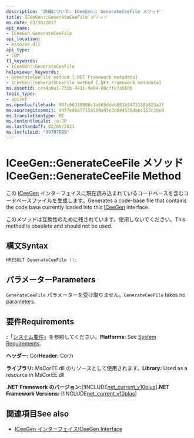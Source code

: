```yaml
---
description: '詳細について: ICeeGen:: GenerateCeeFile メソッド'
title: ICeeGen::GenerateCeeFile メソッド
ms.date: 03/30/2017
api_name:
- ICeeGen.GenerateCeeFile
api_location:
- mscoree.dll
api_type:
- COM
f1_keywords:
- ICeeGen::GenerateCeeFile
helpviewer_keywords:
- GenerateCeeFile method [.NET Framework metadata]
- ICeeGen::GenerateCeeFile method [.NET Framework metadata]
ms.assetid: cca4a9a1-731b-4411-9e04-00cffe7a56d8
topic_type:
- apiref
ms.openlocfilehash: 90fc66338980c1a665ddeb051b5473138b823a3f
ms.sourcegitcommit: ddf7edb67715a5b9a45e3dd44536dabc153c1de0
ms.translationtype: MT
ms.contentlocale: ja-JP
ms.lasthandoff: 02/06/2021
ms.locfileid: "99707099"
---
```

# <a name="iceegengenerateceefile-method"></a><span data-ttu-id="e3809-103">ICeeGen::GenerateCeeFile メソッド</span><span class="sxs-lookup"><span data-stu-id="e3809-103">ICeeGen::GenerateCeeFile Method</span></span>

<span data-ttu-id="e3809-104">この [ICeeGen](iceegen-interface.md) インターフェイスに現在読み込まれているコードベースを含むコードベースファイルを生成します。</span><span class="sxs-lookup"><span data-stu-id="e3809-104">Generates a code-base file that contains the code base currently loaded into this [ICeeGen](iceegen-interface.md) interface.</span></span>  
  
 <span data-ttu-id="e3809-105">このメソッドは互換性のために残されています。使用しないでください。</span><span class="sxs-lookup"><span data-stu-id="e3809-105">This method is obsolete and should not be used.</span></span>  
  
## <a name="syntax"></a><span data-ttu-id="e3809-106">構文</span><span class="sxs-lookup"><span data-stu-id="e3809-106">Syntax</span></span>  
  
```cpp  
HRESULT GenerateCeeFile ();  
```  
  
## <a name="parameters"></a><span data-ttu-id="e3809-107">パラメーター</span><span class="sxs-lookup"><span data-stu-id="e3809-107">Parameters</span></span>  

 <span data-ttu-id="e3809-108">`GenerateCeeFile` パラメーターを受け取りません。</span><span class="sxs-lookup"><span data-stu-id="e3809-108">`GenerateCeeFile` takes no parameters.</span></span>  
  
## <a name="requirements"></a><span data-ttu-id="e3809-109">要件</span><span class="sxs-lookup"><span data-stu-id="e3809-109">Requirements</span></span>  

 <span data-ttu-id="e3809-110">**:**「[システム要件](../../get-started/system-requirements.md)」を参照してください。</span><span class="sxs-lookup"><span data-stu-id="e3809-110">**Platforms:** See [System Requirements](../../get-started/system-requirements.md).</span></span>  
  
 <span data-ttu-id="e3809-111">**ヘッダー:** Cor</span><span class="sxs-lookup"><span data-stu-id="e3809-111">**Header:** Cor.h</span></span>  
  
 <span data-ttu-id="e3809-112">**ライブラリ:** MsCorEE.dll のリソースとして使用されます。</span><span class="sxs-lookup"><span data-stu-id="e3809-112">**Library:** Used as a resource in MsCorEE.dll</span></span>  
  
 <span data-ttu-id="e3809-113">**.NET Framework のバージョン:**[!INCLUDE[net_current_v10plus](../../../../includes/net-current-v10plus-md.md)]</span><span class="sxs-lookup"><span data-stu-id="e3809-113">**.NET Framework Versions:** [!INCLUDE[net_current_v10plus](../../../../includes/net-current-v10plus-md.md)]</span></span>  
  
## <a name="see-also"></a><span data-ttu-id="e3809-114">関連項目</span><span class="sxs-lookup"><span data-stu-id="e3809-114">See also</span></span>

- [<span data-ttu-id="e3809-115">ICeeGen インターフェイス</span><span class="sxs-lookup"><span data-stu-id="e3809-115">ICeeGen Interface</span></span>](iceegen-interface.md)
